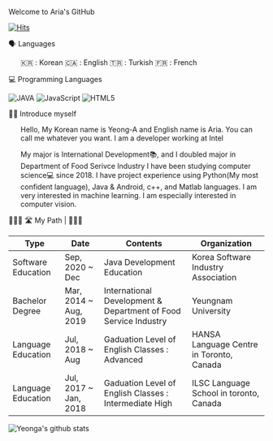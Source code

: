 Welcome to Aria's GitHub

[![Hits](https://hits.seeyoufarm.com/api/count/incr/badge.svg?url=https%3A%2F%2Fgithub.com%2Fyeonga&count_bg=%2379C83D&title_bg=%23555555&icon=&icon_color=%23E7E7E7&title=hits&edge_flat=false)](https://hits.seeyoufarm.com)

🗣 Languages

<ul>🇰🇷 : Korean 🇨🇦 : English 🇹🇷 : Turkish 🇫🇷 : French</ul>


<span></span>
<span></span>
💻 Programming Languages


<span></span>
<span></span>
        ![JAVA](https://img.shields.io/badge/JAVA-007396?style=plastic&logo=Java&logoColor=wjite&color=CD1039) ![JavaScript](https://img.shields.io/badge/JavaScript-007396?style=plastic&logo=JavaScript&logoColor=default&color=red) ![HTML5](https://img.shields.io/badge/HTML5-007396?style=plastic&logo=HTML5&logoColor=default&color=FFA500)


<span></span>
<span></span>
👧🏻 Introduce myself


<ul>Hello, My Korean name is Yeong-A and English name is Aria. 
You can call me whatever you want. I am a developer working at Intel</ul>


<span></span>
<span></span>
<ul>My major is International Development📚, and I doubled major in Department of Food Serivce Industry
I have been studying computer science💻 since 2018. I have project experience using Python(My most confident language), Java & Android, c++, and Matlab languages. I am very interested in machine learning. I am especially interested in computer vision.</ul>


<span></span>
<span></span>
🚴🏻‍♀️   🛣  My Path  |  👩🏻‍🎓


<span></span>
<span></span>

Type | Date | Contents | Organization |
|---|---|---|---|
| Software Education | Sep, 2020 ~ Dec | Java Development Education | Korea Software Industry Association|
| Bachelor Degree | Mar, 2014 ~ Aug, 2019 | International Development & Department of Food Service Industry  | Yeungnam University |
| Language Education | Jul, 2018 ~ Aug | Gaduation Level of English Classes : Advanced | HANSA Language Centre in Toronto, Canada|
| Language Education | Jul, 2017 ~ Jan, 2018 | Gaduation Level of English Classes : Intermediate High | ILSC Language School in toronto, Canada |


![Yeonga's github stats](https://github-readme-stats.vercel.app/api?username=yeonga&show_icons=true&theme=nightowl)
